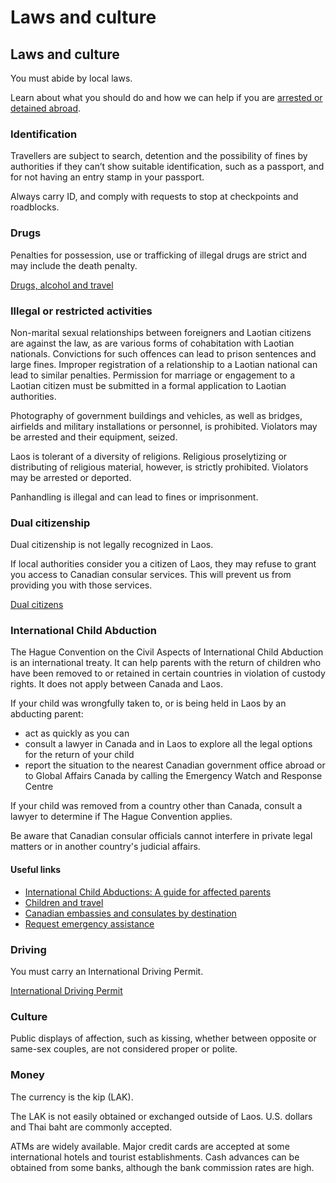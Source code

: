 # Laws and culture

## Laws and culture

You must abide by local laws.

Learn about what you should do and how we can help if you are [arrested or detained abroad](http://travel.gc.ca/assistance/emergency-info/arrest-detention).

### Identification

Travellers are subject to search, detention and the possibility of fines by authorities if they can’t show suitable identification, such as a passport, and for not having an entry stamp in your passport.

Always carry ID, and comply with requests to stop at checkpoints and roadblocks.

### Drugs

Penalties for possession, use or trafficking of illegal drugs are strict and may include the death penalty.

[Drugs, alcohol and travel](https://travel.gc.ca/travelling/health-safety/drugs)

### Illegal or restricted activities

Non-marital sexual relationships between foreigners and Laotian citizens are against the law, as are various forms of cohabitation with Laotian nationals. Convictions for such offences can lead to prison sentences and large fines. Improper registration of a relationship to a Laotian national can lead to similar penalties. Permission for marriage or engagement to a Laotian citizen must be submitted in a formal application to Laotian authorities.

Photography of government buildings and vehicles, as well as bridges, airfields and military installations or personnel, is prohibited. Violators may be arrested and their equipment, seized.

Laos is tolerant of a diversity of religions. Religious proselytizing or distributing of religious material, however, is strictly prohibited. Violators may be arrested or deported.

Panhandling is illegal and can lead to fines or imprisonment.

### Dual citizenship

Dual citizenship is not legally recognized in Laos.

If local authorities consider you a citizen of Laos, they may refuse to grant you access to Canadian consular services. This will prevent us from providing you with those services.

[Dual citizens](https://travel.gc.ca/travelling/documents/dual-citizenship)

### International Child Abduction

The Hague Convention on the Civil Aspects of International Child Abduction is an international treaty. It can help parents with the return of children who have been removed to or retained in certain countries in violation of custody rights. It does not apply between Canada and Laos.

If your child was wrongfully taken to, or is being held in Laos by an abducting parent:

* act as quickly as you can
* consult a lawyer in Canada and in Laos to explore all the legal options for the return of your child
* report the situation to the nearest Canadian government office abroad or to Global Affairs Canada by calling the Emergency Watch and Response Centre

If your child was removed from a country other than Canada, consult a lawyer to determine if The Hague Convention applies.

Be aware that Canadian consular officials cannot interfere in private legal matters or in another country's judicial affairs.

#### Useful links

* [International Child Abductions: A guide for affected parents](https://travel.gc.ca/travelling/publications/international-child-abductions)
* [Children and travel](https://travel.gc.ca/travelling/children)
* [Canadian embassies and consulates by destination](https://travel.gc.ca/assistance/embassies-consulates)
* [Request emergency assistance](https://travel.gc.ca/assistance/emergency-assistance)

### Driving

You must carry an International Driving Permit.

[International Driving Permit](https://travel.gc.ca/travelling/documents/international-driving-permit)

### Culture

Public displays of affection, such as kissing, whether between opposite or same-sex couples, are not considered proper or polite.

### Money

The currency is the kip (LAK).

The LAK is not easily obtained or exchanged outside of Laos. U.S. dollars and Thai baht are commonly accepted.

ATMs are widely available. Major credit cards are accepted at some international hotels and tourist establishments. Cash advances can be obtained from some banks, although the bank commission rates are high.